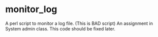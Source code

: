 # monitor_log
A perl script to monitor a log file. (This is BAD script)
An assignment in System admin class.
This code should be fixed later.

